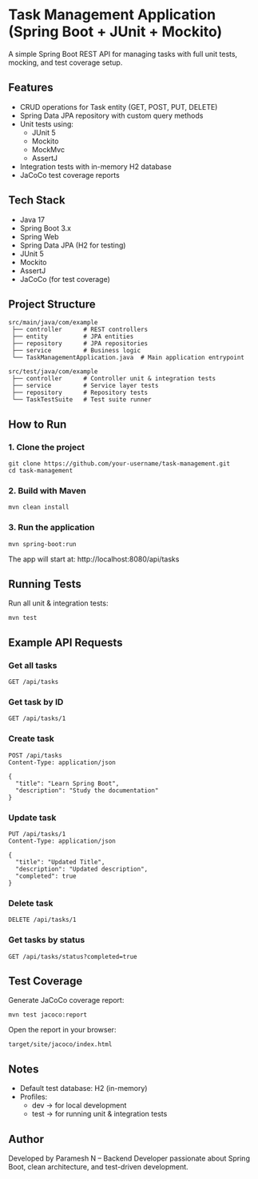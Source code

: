 # Task Management Application (Spring Boot + JUnit + Mockito)

A simple Spring Boot REST API for managing tasks with full unit tests, mocking, and test coverage setup.

## Features
- CRUD operations for Task entity (GET, POST, PUT, DELETE)
- Spring Data JPA repository with custom query methods
- Unit tests using:
  - JUnit 5
  - Mockito
  - MockMvc
  - AssertJ
- Integration tests with in-memory H2 database
- JaCoCo test coverage reports

## Tech Stack
- Java 17
- Spring Boot 3.x
- Spring Web
- Spring Data JPA (H2 for testing)
- JUnit 5
- Mockito
- AssertJ
- JaCoCo (for test coverage)

## Project Structure
```
src/main/java/com/example
 ├── controller      # REST controllers
 ├── entity          # JPA entities
 ├── repository      # JPA repositories
 ├── service         # Business logic
 └── TaskManagementApplication.java  # Main application entrypoint

src/test/java/com/example
 ├── controller      # Controller unit & integration tests
 ├── service         # Service layer tests
 ├── repository      # Repository tests
 └── TaskTestSuite   # Test suite runner
```

## How to Run
### 1. Clone the project
```
git clone https://github.com/your-username/task-management.git
cd task-management
```

### 2. Build with Maven
```
mvn clean install
```

### 3. Run the application
```
mvn spring-boot:run
```
The app will start at:
http://localhost:8080/api/tasks

## Running Tests
Run all unit & integration tests:
```
mvn test
```

## Example API Requests
### Get all tasks
```
GET /api/tasks
```

### Get task by ID
```
GET /api/tasks/1
```

### Create task
```
POST /api/tasks
Content-Type: application/json

{
  "title": "Learn Spring Boot",
  "description": "Study the documentation"
}
```

### Update task
```
PUT /api/tasks/1
Content-Type: application/json

{
  "title": "Updated Title",
  "description": "Updated description",
  "completed": true
}
```

### Delete task
```
DELETE /api/tasks/1
```

### Get tasks by status
```
GET /api/tasks/status?completed=true
```

## Test Coverage
Generate JaCoCo coverage report:
```
mvn test jacoco:report
```
Open the report in your browser:
```
target/site/jacoco/index.html
```

## Notes
- Default test database: H2 (in-memory)
- Profiles:
  - dev → for local development
  - test → for running unit & integration tests

## Author
Developed by Paramesh N – Backend Developer passionate about Spring Boot, clean architecture, and test-driven development.
